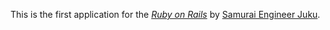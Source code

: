 This is the first application for the
[*Ruby on Rails*](http://rubyonrails.org/)
by [Samurai Engineer Juku](http://www.sejuku.net/).
